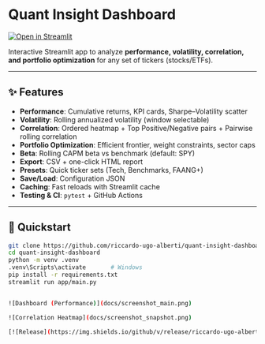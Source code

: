 # Quant Insight Dashboard

[![Open in Streamlit](https://static.streamlit.io/badges/streamlit_badge_black_white.svg)](https://quant-insight-dashboard-cq4skayqidv5vnmysogrcz.streamlit.app)

Interactive Streamlit app to analyze **performance, volatility, correlation, and portfolio optimization** for any set of tickers (stocks/ETFs).

---

## ✨ Features

- **Performance**: Cumulative returns, KPI cards, Sharpe–Volatility scatter  
- **Volatility**: Rolling annualized volatility (window selectable)  
- **Correlation**: Ordered heatmap + Top Positive/Negative pairs + Pairwise rolling correlation  
- **Portfolio Optimization**: Efficient frontier, weight constraints, sector caps  
- **Beta**: Rolling CAPM beta vs benchmark (default: SPY)  
- **Export**: CSV + one-click HTML report  
- **Presets**: Quick ticker sets (Tech, Benchmarks, FAANG+)  
- **Save/Load**: Configuration JSON  
- **Caching**: Fast reloads with Streamlit cache  
- **Testing & CI**: `pytest` + GitHub Actions  

---

## 🚀 Quickstart

```bash
git clone https://github.com/riccardo-ugo-alberti/quant-insight-dashboard.git
cd quant-insight-dashboard
python -m venv .venv
.venv\Scripts\activate       # Windows
pip install -r requirements.txt
streamlit run app/main.py


![Dashboard (Performance)](docs/screenshot_main.png)

![Correlation Heatmap](docs/screenshot_snapshot.png)

[![Release](https://img.shields.io/github/v/release/riccardo-ugo-alberti/quant-insight-dashboard?label=Latest%20release)](https://github.com/riccardo-ugo-alberti/quant-insight-dashboard/releases)
